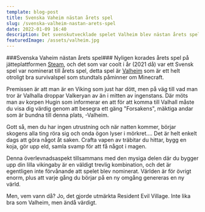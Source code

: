 ```yaml
---
template: blog-post
title: Svenska Vaheim nästan årets spel
slug: /svenska-valheim-nastan-arets-spel
date: 2022-01-09 16:40
description: Det svenskutvecklade spelet Valheim blev nästan årets spel på Steam 2021.
featuredImage: /assets/valheim.jpg
---
```


###Svenska Vaheim nästan årets spel###
Nyligen korades årets spel på jätteplattformen [Steam](https://store.steampowered.com/), och det som var coolt i år (2021 då) var ett Svensk spel var nominerat till årets spel, detta spel är [Valheim](https://www.valheimgame.com/) som är ett helt otroligt bra survivalspel som stundtals påminner om Minecraft.

Premissen är att man är en Viking som just har dött, men på väg till vad man tror är Valhalla droppar Valkeryan av än i mitten av ingenstans. Där möts man av korpen Hugin som informerar en att för att komma till Valhall måste du visa dig värdig genom att besegra ett gäng "Forsakens", mäktiga andar som är bundna till denna plats, -Valheim.

Gott så, men du har ingen utrustning och när natten kommer, börjar skogens alla ting röra sig och onda ögon lyser i mörkret.... Det är helt enkelt dags att göra något åt saken. Crafta vapen av träbitar du hittar, bygg en koja, gör upp eld, samla svamp för att få något i magen.

Denna överlevnadsaspekt tillsammans med den mysiga delen där du bygger upp din lilla vikingaby är en väldigt trevlig kombination, och det är egentligen inte förvånande att spelet blev nominerat. Världen är för övrigt enorm, plus att varje gång du börjar på en ny omgång genereras en ny värld.

Men, vem vann då? Jo, det gjorde utmärkta Resident Evil Village. Inte lika bra som Valheim, men ändå värdigt.